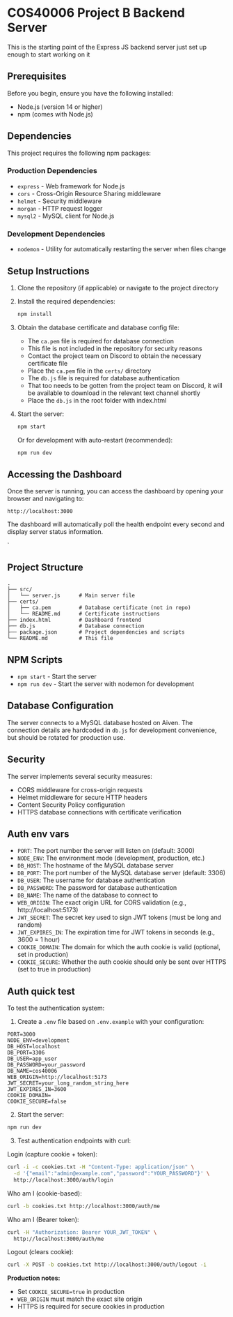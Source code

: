 # COS40006 Project B Backend Server

This is the starting point of the Express JS backend server just set up enough to start working on it

## Prerequisites

Before you begin, ensure you have the following installed:
- Node.js (version 14 or higher)
- npm (comes with Node.js)

## Dependencies

This project requires the following npm packages:

### Production Dependencies
- `express` - Web framework for Node.js
- `cors` - Cross-Origin Resource Sharing middleware
- `helmet` - Security middleware
- `morgan` - HTTP request logger
- `mysql2` - MySQL client for Node.js

### Development Dependencies
- `nodemon` - Utility for automatically restarting the server when files change

## Setup Instructions

1. Clone the repository (if applicable) or navigate to the project directory

2. Install the required dependencies:
   ```bash
   npm install
   ```

3. Obtain the database certificate and database config file:
   - The `ca.pem` file is required for database connection
   - This file is not included in the repository for security reasons
   - Contact the project team on Discord to obtain the necessary certificate file
   - Place the `ca.pem` file in the `certs/` directory
   - The `db.js` file is required for database authentication
   - That too needs to be gotten from the project team on Discord, it will be available to download in the relevant text channel shortly
   - Place the `db.js` in the root folder with index.html

4. Start the server:
   ```bash
   npm start
   ```
   
   Or for development with auto-restart (recommended):
   ```bash
   npm run dev
   ```

## Accessing the Dashboard

Once the server is running, you can access the dashboard by opening your browser and navigating to:
```
http://localhost:3000
```

The dashboard will automatically poll the health endpoint every second and display server status information.

`

## Project Structure

```
.
├── src/
│   └── server.js      # Main server file
├── certs/
│   ├── ca.pem         # Database certificate (not in repo)
│   └── README.md      # Certificate instructions
├── index.html         # Dashboard frontend
├── db.js              # Database connection
├── package.json       # Project dependencies and scripts
└── README.md          # This file
```

## NPM Scripts

- `npm start` - Start the server
- `npm run dev` - Start the server with nodemon for development

## Database Configuration

The server connects to a MySQL database hosted on Aiven. The connection details are hardcoded in `db.js` for development convenience, but should be rotated for production use.

## Security

The server implements several security measures:
- CORS middleware for cross-origin requests
- Helmet middleware for secure HTTP headers
- Content Security Policy configuration
- HTTPS database connections with certificate verification
## Auth env vars

- `PORT`: The port number the server will listen on (default: 3000)
- `NODE_ENV`: The environment mode (development, production, etc.)
- `DB_HOST`: The hostname of the MySQL database server
- `DB_PORT`: The port number of the MySQL database server (default: 3306)
- `DB_USER`: The username for database authentication
- `DB_PASSWORD`: The password for database authentication
- `DB_NAME`: The name of the database to connect to
- `WEB_ORIGIN`: The exact origin URL for CORS validation (e.g., http://localhost:5173)
- `JWT_SECRET`: The secret key used to sign JWT tokens (must be long and random)
- `JWT_EXPIRES_IN`: The expiration time for JWT tokens in seconds (e.g., 3600 = 1 hour)
- `COOKIE_DOMAIN`: The domain for which the auth cookie is valid (optional, set in production)
- `COOKIE_SECURE`: Whether the auth cookie should only be sent over HTTPS (set to true in production)
## Auth quick test

To test the authentication system:

1. Create a `.env` file based on `.env.example` with your configuration:
```
PORT=3000
NODE_ENV=development
DB_HOST=localhost
DB_PORT=3306
DB_USER=app_user
DB_PASSWORD=your_password
DB_NAME=cos40006
WEB_ORIGIN=http://localhost:5173
JWT_SECRET=your_long_random_string_here
JWT_EXPIRES_IN=3600
COOKIE_DOMAIN=
COOKIE_SECURE=false
```

2. Start the server:
```bash
npm run dev
```

3. Test authentication endpoints with curl:

Login (capture cookie + token):
```bash
curl -i -c cookies.txt -H "Content-Type: application/json" \
  -d '{"email":"admin@example.com","password":"YOUR_PASSWORD"}' \
  http://localhost:3000/auth/login
```

Who am I (cookie-based):
```bash
curl -b cookies.txt http://localhost:3000/auth/me
```

Who am I (Bearer token):
```bash
curl -H "Authorization: Bearer YOUR_JWT_TOKEN" \
  http://localhost:3000/auth/me
```

Logout (clears cookie):
```bash
curl -X POST -b cookies.txt http://localhost:3000/auth/logout -i
```

**Production notes:**
- Set `COOKIE_SECURE=true` in production
- `WEB_ORIGIN` must match the exact site origin
- HTTPS is required for secure cookies in production